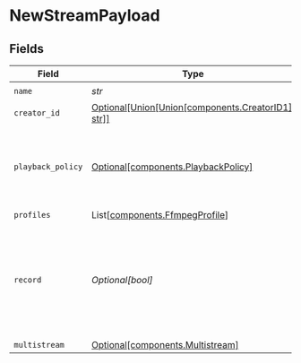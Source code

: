 # NewStreamPayload


## Fields

| Field                                                                                                                 | Type                                                                                                                  | Required                                                                                                              | Description                                                                                                           | Example                                                                                                               |
| --------------------------------------------------------------------------------------------------------------------- | --------------------------------------------------------------------------------------------------------------------- | --------------------------------------------------------------------------------------------------------------------- | --------------------------------------------------------------------------------------------------------------------- | --------------------------------------------------------------------------------------------------------------------- |
| `name`                                                                                                                | *str*                                                                                                                 | :heavy_check_mark:                                                                                                    | N/A                                                                                                                   | test_stream                                                                                                           |
| `creator_id`                                                                                                          | [Optional[Union[Union[components.CreatorID1], str]]](../../models/components/inputcreatorid.md)                       | :heavy_minus_sign:                                                                                                    | N/A                                                                                                                   |                                                                                                                       |
| `playback_policy`                                                                                                     | [Optional[components.PlaybackPolicy]](../../models/components/playbackpolicy.md)                                      | :heavy_minus_sign:                                                                                                    | Whether the playback policy for a asset or stream is public or signed                                                 |                                                                                                                       |
| `profiles`                                                                                                            | List[[components.FfmpegProfile](../../models/components/ffmpegprofile.md)]                                            | :heavy_minus_sign:                                                                                                    | N/A                                                                                                                   |                                                                                                                       |
| `record`                                                                                                              | *Optional[bool]*                                                                                                      | :heavy_minus_sign:                                                                                                    | Should this stream be recorded? Uses default settings. For more<br/>customization, create and configure an object store.<br/> | false                                                                                                                 |
| `multistream`                                                                                                         | [Optional[components.Multistream]](../../models/components/multistream.md)                                            | :heavy_minus_sign:                                                                                                    | N/A                                                                                                                   |                                                                                                                       |